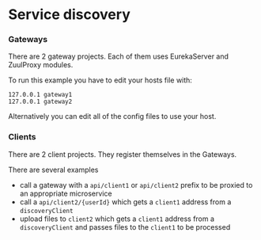 # Service discovery

### Gateways

There are 2 gateway projects. Each of them uses EurekaServer and ZuulProxy modules.

To run this example you have to edit your hosts file with:
````
127.0.0.1 gateway1
127.0.0.1 gateway2
````

Alternatively you can edit all of the config files to use your host.

### Clients
                                        
There are 2 client projects. They register themselves in the Gateways.

There are several examples
- call a gateway with a `api/client1` or `api/client2` prefix to be proxied to an appropriate microservice
- call a `api/client2/{userId}` which gets a `client1` address from a `discoveryClient`
- upload files to `client2` which gets a `client1` address from a `discoveryClient` and passes files to the `client1` to be processed